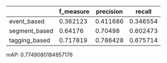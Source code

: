 |               |   f_measure |   precision |   recall |
|---------------|-------------|-------------|----------|
| event_based   |    0.362123 |    0.411686 | 0.346554 |
| segment_based |    0.64176  |    0.70498  | 0.602473 |
| tagging_based |    0.717819 |    0.786428 | 0.675714 |
mAP: 0.7749080184857176
